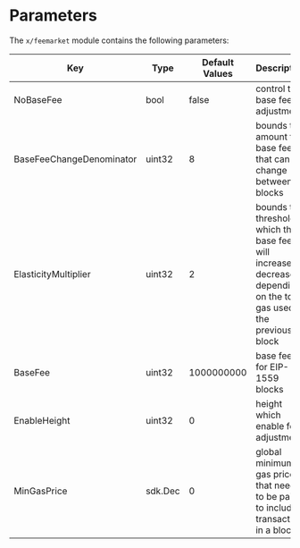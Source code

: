 <!--
order: 7 -->

# Parameters

The `x/feemarket` module contains the following parameters:

| Key                           | Type   | Default Values     |  Description |
| ----------------------------- | ------ | ----------- |------------- |
| NoBaseFee                     | bool   | false       | control the base fee adjustment |
| BaseFeeChangeDenominator      | uint32 | 8           | bounds the amount the base fee that can change between blocks |
| ElasticityMultiplier          | uint32 | 2           | bounds the threshold which the base fee will increase or decrease depending on the total gas used in the previous block|
| BaseFee                      | uint32 | 1000000000  | base fee for EIP-1559 blocks |
| EnableHeight                  | uint32 | 0           | height which enable fee adjustment |
| MinGasPrice                   | sdk.Dec | 0          | global minimum gas price that needs to be paid to include a transaction in a block |
